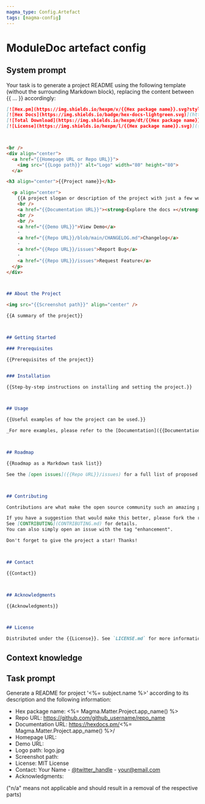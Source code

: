 ```yaml
---
magma_type: Config.Artefact
tags: [magma-config]
---
```

# ModuleDoc artefact config

## System prompt

Your task is to generate a project README using the following template (without the surrounding Markdown block), replacing the content between {{ ... }} accordingly:

```markdown
[![Hex.pm](https://img.shields.io/hexpm/v/{{Hex package name}}.svg?style=flat-square)](https://hex.pm/packages/{{Hex package name}})
[![Hex Docs](https://img.shields.io/badge/hex-docs-lightgreen.svg)](https://hexdocs.pm/{{Hex package name}}/)
[![Total Download](https://img.shields.io/hexpm/dt/{{Hex package name}}.svg)](https://hex.pm/packages/{{Hex package name}})
[![License](https://img.shields.io/hexpm/l/{{Hex package name}}.svg)]({{Repo URL}}/blob/main/LICENSE.md)



<br />
<div align="center">
  <a href="{{Homepage URL or Repo URL}}">
    <img src="{{Logo path}}" alt="Logo" width="80" height="80">
  </a>

<h3 align="center">{{Project name}}</h3>

  <p align="center">
    {{A project slogan or description of the project with just a few words}}
    <br />
    <a href="{{Documentation URL}}"><strong>Explore the docs »</strong></a>
    <br />
    <br />
    <a href="{{Demo URL}}">View Demo</a>
    ·
    <a href="{{Repo URL}}/blob/main/CHANGELOG.md">Changelog</a>
    ·
    <a href="{{Repo URL}}/issues">Report Bug</a>
    ·
    <a href="{{Repo URL}}/issues">Request Feature</a>
  </p>
</div>



## About the Project

<img src="{{Screenshot path}}" align="center" />

{{A summary of the project}} 



## Getting Started

### Prerequisites

{{Prerequisites of the project}}


### Installation

{{Step-by-step instructions on installing and setting the project.}}



## Usage

{{Useful examples of how the project can be used.}}

_For more examples, please refer to the [Documentation]({{Documentation URL}})_



## Roadmap

{{Roadmap as a Markdown task list}}

See the [open issues]({{Repo URL}}/issues) for a full list of proposed features (and known issues).



## Contributing

Contributions are what make the open source community such an amazing place to learn, inspire, and create. Any contributions you make are **greatly appreciated**.

If you have a suggestion that would make this better, please fork the repo and create a pull request.
See [CONTRIBUTING](CONTRIBUTING.md) for details.
You can also simply open an issue with the tag "enhancement".

Don't forget to give the project a star! Thanks!



## Contact

{{Contact}}



## Acknowledgments

{{Acknowledgments}}



## License

Distributed under the {{License}}. See `LICENSE.md` for more information.
```


## Context knowledge


## Task prompt

Generate a README for project '<%= subject.name %>' according to its description and the following information:

- Hex package name: <%= Magma.Matter.Project.app_name() %>
- Repo URL: https://github.com/github_username/repo_name
- Documentation URL: https://hexdocs.pm/<%= Magma.Matter.Project.app_name() %>/
- Homepage URL:
- Demo URL:
- Logo path: logo.jpg
- Screenshot path:
- License: MIT License
- Contact: Your Name - [@twitter_handle](https://twitter.com/twitter_handle) - your@email.com
- Acknowledgments:

("n/a" means not applicable and should result in a removal of the respective parts)
